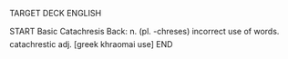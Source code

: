 TARGET DECK
ENGLISH

START
Basic
Catachresis
Back: n. (pl. -chreses) incorrect use of words.  catachrestic adj. [greek khraomai use]
END
